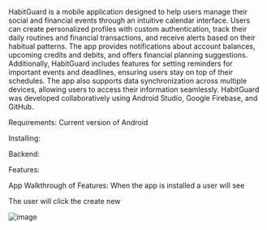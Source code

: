 HabitGuard is a mobile application designed to help users manage their social and financial events through an intuitive calendar interface. Users can create personalized profiles with custom authentication, track their daily routines and financial transactions, and receive alerts based on their habitual patterns. The app provides notifications about account balances, upcoming credits and debits, and offers financial planning suggestions. Additionally, HabitGuard includes features for setting reminders for important events and deadlines, ensuring users stay on top of their schedules. The app also supports data synchronization across multiple devices, allowing users to access their information seamlessly. HabitGuard was developed collaboratively using Android Studio, Google Firebase, and GitHub.

Requirements:
Current version of Android

Installing:


Backend:


Features:



App Walkthrough of Features:
When the app is installed a user will see 

The user will click the create new 

![image](https://github.com/user-attachments/assets/aba0483d-2e6f-46c8-a4f0-ddc5bb0dc3ee)






